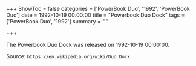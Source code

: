 +++
ShowToc = false
categories = ['PowerBook Duo', '1992', 'PowerBook Duo']
date = 1992-10-19 00:00:00
title = "Powerbook Duo Dock"
tags = ['PowerBook Duo', '1992']
summary = " "

+++

The Powerbook Duo Dock was released on 1992-10-19 00:00:00.

Source: `https://en.wikipedia.org/wiki/Duo_Dock`
